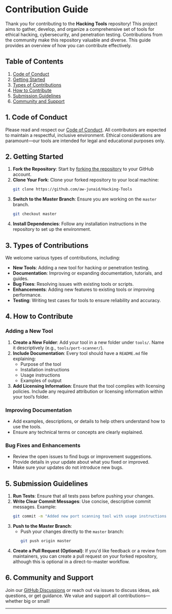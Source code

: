 # Contribution Guide

Thank you for contributing to the **Hacking Tools** repository! This project aims to gather, develop, and organize a comprehensive set of tools for ethical hacking, cybersecurity, and penetration testing. Contributions from the community make this repository valuable and diverse. This guide provides an overview of how you can contribute effectively.

## Table of Contents
1. [Code of Conduct](#code-of-conduct)
2. [Getting Started](#getting-started)
3. [Types of Contributions](#types-of-contributions)
4. [How to Contribute](#how-to-contribute)
5. [Submission Guidelines](#submission-guidelines)
6. [Community and Support](#community-and-support)

## 1. Code of Conduct

Please read and respect our [Code of Conduct](https://github.com/aw-junaid/Hacking-Tools/blob/master/CODE_OF_CONDUCT.md). All contributors are expected to maintain a respectful, inclusive environment. Ethical considerations are paramount—our tools are intended for legal and educational purposes only.

## 2. Getting Started

1. **Fork the Repository**: Start by [forking the repository](https://github.com/aw-junaid/Hacking-Tools) to your GitHub account.
2. **Clone Your Fork**: Clone your forked repository to your local machine:
   ```bash
   git clone https://github.com/aw-junaid/Hacking-Tools
   ```
3. **Switch to the Master Branch**: Ensure you are working on the `master` branch.
   ```bash
   git checkout master
   ```
4. **Install Dependencies**: Follow any installation instructions in the repository to set up the environment.

## 3. Types of Contributions

We welcome various types of contributions, including:

- **New Tools**: Adding a new tool for hacking or penetration testing.
- **Documentation**: Improving or expanding documentation, tutorials, and guides.
- **Bug Fixes**: Resolving issues with existing tools or scripts.
- **Enhancements**: Adding new features to existing tools or improving performance.
- **Testing**: Writing test cases for tools to ensure reliability and accuracy.

## 4. How to Contribute

### Adding a New Tool
1. **Create a New Folder**: Add your tool in a new folder under `tools/`. Name it descriptively (e.g., `tools/port-scanner/`).
2. **Include Documentation**: Every tool should have a `README.md` file explaining:
   - Purpose of the tool
   - Installation instructions
   - Usage instructions
   - Examples of output
3. **Add Licensing Information**: Ensure that the tool complies with licensing policies. Include any required attribution or licensing information within your tool’s folder.

### Improving Documentation
- Add examples, descriptions, or details to help others understand how to use the tools.
- Ensure any technical terms or concepts are clearly explained.

### Bug Fixes and Enhancements
- Review the open issues to find bugs or improvement suggestions. Provide details in your update about what you fixed or improved.
- Make sure your updates do not introduce new bugs.

## 5. Submission Guidelines

1. **Run Tests**: Ensure that all tests pass before pushing your changes.
2. **Write Clear Commit Messages**: Use concise, descriptive commit messages. Example:
   ```bash
   git commit -m "Added new port scanning tool with usage instructions"
   ```
3. **Push to the Master Branch**:
   - Push your changes directly to the `master` branch:
     ```bash
     git push origin master
     ```
4. **Create a Pull Request (Optional)**: If you'd like feedback or a review from maintainers, you can create a pull request on your forked repository, although this is optional in a direct-to-master workflow.

## 6. Community and Support

Join our [GitHub Discussions](https://github.com/aw-junaid/Hacking-Tools/discussions/8) or reach out via issues to discuss ideas, ask questions, or get guidance. We value and support all contributions—whether big or small!

---
